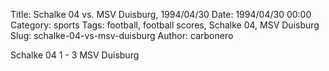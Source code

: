 Title: Schalke 04 vs. MSV Duisburg, 1994/04/30
Date: 1994/04/30 00:00
Category: sports
Tags: football, football scores, Schalke 04, MSV Duisburg
Slug: schalke-04-vs-msv-duisburg
Author: carbonero


Schalke 04 1 - 3 MSV Duisburg

